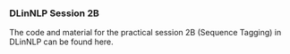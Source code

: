 ### DLinNLP Session 2B

The code and material for the practical session 2B (Sequence Tagging) in DLinNLP can be found here.
